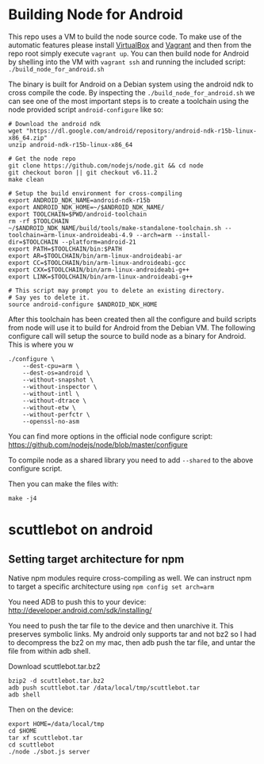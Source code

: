 # Building Node for Android
This repo uses a VM to build the node source code. To make use of the automatic
features please install [VirtualBox](https://www.virtualbox.org/wiki/Downloads) and [Vagrant](https://www.vagrantup.com/docs/installation/) and then from the repo
root simply execute `vagrant up`. You can then build node for Android by
shelling into the VM with `vagrant ssh` and running the included script:
`./build_node_for_android.sh`

The binary is built for Android on a Debian system using the android ndk to cross
compile the code. By inspecting the `./build_node_for_android.sh` we can see one
of the most important steps is to create a toolchain using the node provided
script `android-configure` like so:

    # Download the android ndk
    wget "https://dl.google.com/android/repository/android-ndk-r15b-linux-x86_64.zip"
    unzip android-ndk-r15b-linux-x86_64

    # Get the node repo
    git clone https://github.com/nodejs/node.git && cd node
    git checkout boron || git checkout v6.11.2
    make clean

    # Setup the build environment for cross-compiling
    export ANDROID_NDK_NAME=android-ndk-r15b
    export ANDROID_NDK_HOME=~/$ANDROID_NDK_NAME/
    export TOOLCHAIN=$PWD/android-toolchain
    rm -rf $TOOLCHAIN
    ~/$ANDROID_NDK_NAME/build/tools/make-standalone-toolchain.sh --toolchain=arm-linux-androideabi-4.9 --arch=arm --install-dir=$TOOLCHAIN --platform=android-21
    export PATH=$TOOLCHAIN/bin:$PATH
    export AR=$TOOLCHAIN/bin/arm-linux-androideabi-ar
    export CC=$TOOLCHAIN/bin/arm-linux-androideabi-gcc
    export CXX=$TOOLCHAIN/bin/arm-linux-androideabi-g++
    export LINK=$TOOLCHAIN/bin/arm-linux-androideabi-g++

    # This script may prompt you to delete an existing directory.
    # Say yes to delete it.
    source android-configure $ANDROID_NDK_HOME

After this toolchain has been created then all the configure and build scripts
from node will use it to build for Android from the Debian VM. The following
configure call will setup the source to build node as a binary for Android.
This is where you w

    ./configure \
    	--dest-cpu=arm \
    	--dest-os=android \
    	--without-snapshot \
    	--without-inspector \
    	--without-intl \
    	--without-dtrace \
    	--without-etw \
    	--without-perfctr \
    	--openssl-no-asm

You can find more options in the official node configure script:
https://github.com/nodejs/node/blob/master/configure

To compile node as a shared library you need to add `--shared` to the above
configure script.

Then you can make the files with:

    make -j4

# scuttlebot on android

## Setting target architecture for npm
Native npm modules require cross-compiling as well. We can instruct npm to target
a specific architecture using `npm config set arch=arm`


You need ADB to push this to your device: http://developer.android.com/sdk/installing/

You need to push the tar file to the device and then unarchive it. This preserves symbolic links. My android only supports tar and not bz2 so I had to decompress the bz2 on my mac, then adb push the tar file, and untar the file from within adb shell.

Download scuttlebot.tar.bz2

    bzip2 -d scuttlebot.tar.bz2
    adb push scuttlebot.tar /data/local/tmp/scuttlebot.tar
    adb shell

Then on the device:

    export HOME=/data/local/tmp
    cd $HOME
    tar xf scuttlebot.tar
    cd scuttlebot
    ./node ./sbot.js server
